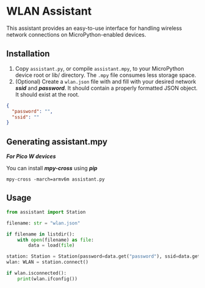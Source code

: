 # WLAN Assistant

This assistant provides an easy-to-use interface for handling wireless network
connections on MicroPython-enabled devices.

## Installation

1. Copy `assistant.py`, or compile `assistant.mpy`, to your MicroPython device root or lib/ directory. The `.mpy` file
   consumes less storage
   space.
2. (Optional) Create a `wlan.json` file with and fill with your desired network ***ssid*** and ***password***. It should
   contain a properly formatted JSON object. It should exist at the root.

```json
{
  "password": "",
  "ssid": ""
}
```

## Generating assistant.mpy

***For Pico W devices***

You can install ***mpy-cross*** using ***pip***

```
mpy-cross -march=armv6m assistant.py
```

## Usage

```python
from assistant import Station

filename: str = "wlan.json"

if filename in listdir():
    with open(filename) as file:
        data = load(file)

station: Station = Station(password=data.get("password"), ssid=data.get("ssid"))
wlan: WLAN = station.connect()

if wlan.isconnected():
    print(wlan.ifconfig())
```
